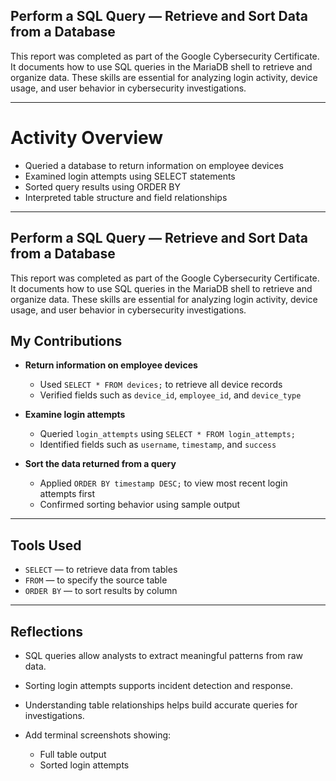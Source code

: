 
## Perform a SQL Query — Retrieve and Sort Data from a Database

This report was completed as part of the Google Cybersecurity Certificate. It documents how to use SQL queries in the MariaDB shell to retrieve and organize data. These skills are essential for analyzing login activity, device usage, and user behavior in cybersecurity investigations.

---

# Activity Overview

- Queried a database to return information on employee devices  
- Examined login attempts using SELECT statements  
- Sorted query results using ORDER BY  
- Interpreted table structure and field relationships

---

## Perform a SQL Query — Retrieve and Sort Data from a Database

This report was completed as part of the Google Cybersecurity Certificate. It documents how to use SQL queries in the MariaDB shell to retrieve and organize data. These skills are essential for analyzing login activity, device usage, and user behavior in cybersecurity investigations.

## My Contributions

- **Return information on employee devices**
  - Used `SELECT * FROM devices;` to retrieve all device records  
  - Verified fields such as `device_id`, `employee_id`, and `device_type`

- **Examine login attempts**
  - Queried `login_attempts` using `SELECT * FROM login_attempts;`  
  - Identified fields such as `username`, `timestamp`, and `success`

- **Sort the data returned from a query**
  - Applied `ORDER BY timestamp DESC;` to view most recent login attempts first  
  - Confirmed sorting behavior using sample output

---

## Tools Used

- `SELECT` — to retrieve data from tables  
- `FROM` — to specify the source table  
- `ORDER BY` — to sort results by column

---

## Reflections

- SQL queries allow analysts to extract meaningful patterns from raw data.  
- Sorting login attempts supports incident detection and response.  
- Understanding table relationships helps build accurate queries for investigations.

- Add terminal screenshots showing:
  - Full table output  
  - Sorted login attempts
